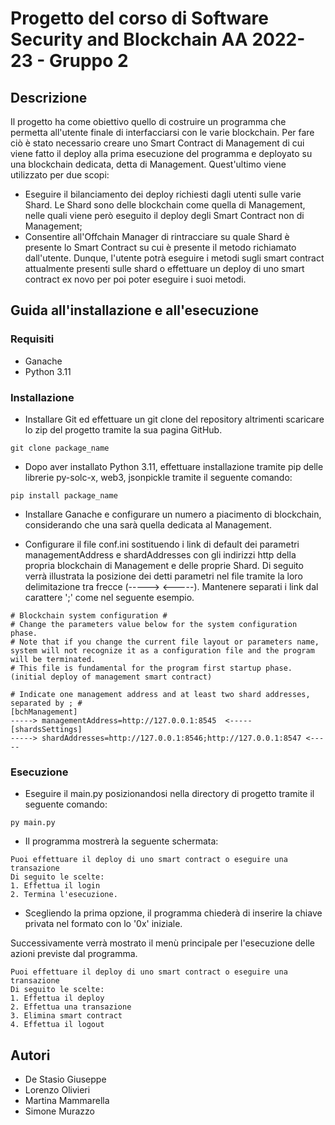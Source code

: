 # Progetto del corso di Software Security and Blockchain AA 2022-23 - Gruppo 2

## Descrizione

Il progetto ha come obiettivo quello di costruire un programma che permetta all'utente finale di interfacciarsi con le varie blockchain.
Per fare ciò è stato necessario creare uno Smart Contract di Management di cui viene fatto il deploy alla prima esecuzione del programma e deployato su una blockchain dedicata, detta di Management.
Quest'ultimo viene utilizzato per due scopi:
- Eseguire il bilanciamento dei deploy richiesti dagli utenti sulle varie Shard. Le Shard sono delle blockchain come quella di Management, nelle quali viene però eseguito il deploy degli Smart Contract non di Management;
- Consentire all'Offchain Manager di rintracciare su quale Shard è presente lo Smart Contract su cui è presente il metodo richiamato dall'utente.
Dunque, l'utente potrà eseguire i metodi sugli smart contract attualmente presenti sulle shard o effettuare un deploy di uno smart contract ex novo per poi poter eseguire i suoi metodi.

## Guida all'installazione e all'esecuzione

### Requisiti

* Ganache
* Python 3.11

### Installazione

* Installare Git ed effettuare un git clone del repository altrimenti scaricare lo zip del progetto tramite la sua pagina GitHub.

```
git clone package_name
```

* Dopo aver installato Python 3.11, effettuare installazione tramite pip delle librerie py-solc-x, web3, jsonpickle tramite il seguente comando:

```
pip install package_name
```

* Installare Ganache e configurare un numero a piacimento di blockchain, considerando che una sarà quella dedicata al Management.

* Configurare il file conf.ini sostituendo i link di default dei parametri managementAddress e shardAddresses con gli indirizzi http della propria blockchain di Management e delle proprie Shard.
Di seguito verrà illustrata la posizione dei detti parametri nel file tramite la loro delimitazione tra frecce (-----> <-----).
Mantenere separati i link dal carattere ';' come nel seguente esempio.

```
# Blockchain system configuration #
# Change the parameters value below for the system configuration phase.
# Note that if you change the current file layout or parameters name, system will not recognize it as a configuration file and the program will be terminated.
# This file is fundamental for the program first startup phase. (initial deploy of management smart contract)

# Indicate one management address and at least two shard addresses, separated by ; #
[bchManagement]
-----> managementAddress=http://127.0.0.1:8545  <-----
[shardsSettings]
-----> shardAddresses=http://127.0.0.1:8546;http://127.0.0.1:8547 <-----
```

### Esecuzione

* Eseguire il main.py posizionandosi nella directory di progetto tramite il seguente comando:

```
py main.py
```

* Il programma mostrerà la seguente schermata:

```
Puoi effettuare il deploy di uno smart contract o eseguire una transazione
Di seguito le scelte:
1. Effettua il login
2. Termina l'esecuzione.
```

* Scegliendo la prima opzione, il programma chiederà di inserire la chiave privata nel formato con lo '0x' iniziale.

Successivamente verrà mostrato il menù principale per l'esecuzione delle azioni previste dal programma.

```
Puoi effettuare il deploy di uno smart contract o eseguire una transazione
Di seguito le scelte:
1. Effettua il deploy
2. Effettua una transazione
3. Elimina smart contract
4. Effettua il logout
```

## Autori
- De Stasio Giuseppe
- Lorenzo Olivieri 
- Martina Mammarella
- Simone Murazzo

